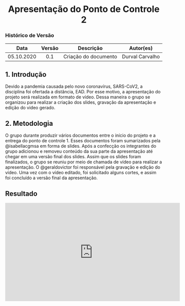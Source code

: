 # <center>Apresentação do Ponto de Controle 2

### Histórico de Versão
|    Data    | Versão | Descrição            | Autor(es)       |
| :--------: | :----: | :------------------: | :-------------: |
| 05.10.2020 |  0.1   | Criação do documento | Durval Carvalho |

## 1. Introdução

Devido a pandemia causada pelo novo coronavírus, SARS-CoV2, a disciplina foi ofertada a distância, EAD. Por esse motivo, a apresentação do projeto será realizada em formato de vídeo. Dessa maneira o grupo se organizou para realizar a criação dos slides, gravação da apresentação e edição do video gerado.

## 2. Metodologia

O grupo durante produzir vários documentos entre o início do projeto e a entrega do ponto de controle 1. Esses documentos foram sumarizados pela @isabellacgmsa em forma de slides. Após a confecção os integrantes do grupo adicionou e removeu conteúdo da sua parte da apresentação até chegar em uma versão final dos slides. Assim que os slides foram finalizados, o grupo se reuniu por meio de chamada de vídeo para realizar a apresentação. O @geraldovictor foi responsável pela gravação e edição do vídeo. Uma vez com o vídeo editado, foi solicitado alguns cortes, e assim foi concluído a versão final da apresentação.

## Resultado

<p align='center'>
    <iframe width="560" height="315" src="https://www.youtube-nocookie.com/embed/0QJBnaA_uTs" frameborder="0" allow="accelerometer; autoplay; clipboard-write; encrypted-media; gyroscope; picture-in-picture" allowfullscreen></iframe>
</p>
